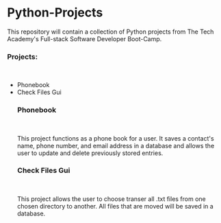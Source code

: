 # Python-Projects

This repository will contain a collection of Python projects from The Tech Academy's Full-stack Software Developer Boot-Camp.


<h3>Projects:</h3><br>

<ul>
  <li>Phonebook</li>
  <li>Check Files Gui</li>


<h3>Phonebook</h3><br>

This project functions as a phone book for a user. It saves a contact's name, phone number, and email address in a database and allows the user to update and delete previously stored entries.


<h3>Check Files Gui</h3><br>

This project allows the user to choose transer all .txt files from one chosen directory to another.
All files that are moved will be saved in a database.

